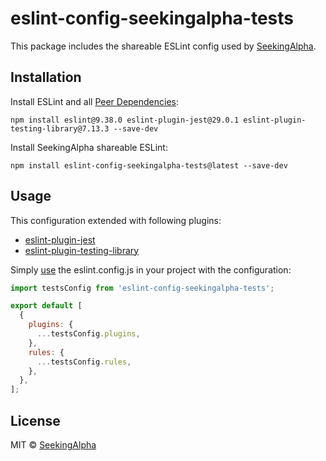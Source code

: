 # eslint-config-seekingalpha-tests

This package includes the shareable ESLint config used by [SeekingAlpha](https://seekingalpha.com/).

## Installation

Install ESLint and all [Peer Dependencies](https://nodejs.org/en/blog/npm/peer-dependencies/):

    npm install eslint@9.38.0 eslint-plugin-jest@29.0.1 eslint-plugin-testing-library@7.13.3 --save-dev

Install SeekingAlpha shareable ESLint:

    npm install eslint-config-seekingalpha-tests@latest --save-dev

## Usage

This configuration extended with following plugins:

- [eslint-plugin-jest](https://github.com/jest-community/eslint-plugin-jest)
- [eslint-plugin-testing-library](https://github.com/testing-library/eslint-plugin-testing-library)

Simply [use](https://eslint.org/docs/latest/extend/shareable-configs) the eslint.config.js in your project with the configuration:

```javascript
import testsConfig from 'eslint-config-seekingalpha-tests';

export default [
  {
    plugins: {
      ...testsConfig.plugins,
    },
    rules: {
      ...testsConfig.rules,
    },
  },
];
```

## License

MIT © [SeekingAlpha](https://seekingalpha.com/)

